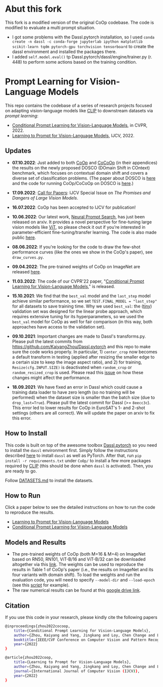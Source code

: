 # Abut this fork

This fork is a modified version of the original CoOp codebase. The code is modified to evaluate a multi prompt situation.

- I got some problems with the Dassl.pytorch installation, so I used `conda create -n dassl -c conda-forge jupyterlab ipython matplotlib scikit-learn tqdm pytorch-gpu torchvision tensorboard` to create the dassl environment and installed the packages there.
- I added `self.model.eval()` tp Dassl.pytorch/dassl/engine/trainer.py (r. 448) to perform some actions based on the training condition.

# Prompt Learning for Vision-Language Models

This repo contains the codebase of a series of research projects focused on adapting vision-language models like [CLIP](https://arxiv.org/abs/2103.00020) to downstream datasets via _prompt learning_:

- [Conditional Prompt Learning for Vision-Language Models](https://arxiv.org/abs/2203.05557), in CVPR, 2022.
- [Learning to Prompt for Vision-Language Models](https://arxiv.org/abs/2109.01134), IJCV, 2022.

## Updates

- **07.10.2022**: Just added to both [CoOp](https://arxiv.org/abs/2109.01134) and [CoCoOp](https://arxiv.org/abs/2203.05557) (in their appendices) the results on the newly proposed DOSCO (DOmain Shift in COntext) benchmark, which focuses on contextual domain shift and covers a diverse set of classification problems. (The paper about DOSCO is [here](https://arxiv.org/abs/2209.07521) and the code for running CoOp/CoCoOp on DOSCO is [here](https://github.com/KaiyangZhou/on-device-dg).)

- **17.09.2022**: [Call for Papers](https://kaiyangzhou.github.io/assets/cfp_ijcv_lvms.html): IJCV Special Issue on _The Promises and Dangers of Large Vision Models_.

- **16.07.2022**: CoOp has been accepted to IJCV for publication!

- **10.06.2022**: Our latest work, [Neural Prompt Search](https://arxiv.org/abs/2206.04673), has just been released on arxiv. It provides a novel perspective for fine-tuning large vision models like [ViT](https://arxiv.org/abs/2010.11929), so please check it out if you're interested in parameter-efficient fine-tuning/transfer learning. The code is also made public [here](https://github.com/Davidzhangyuanhan/NOAH).

- **08.06.2022**: If you're looking for the code to draw the few-shot performance curves (like the ones we show in the CoOp's paper), see `draw_curves.py`.

- **09.04.2022**: The pre-trained weights of CoOp on ImageNet are released [here](#pre-trained-models).

- **11.03.2022**: The code of our CVPR'22 paper, "[Conditional Prompt Learning for Vision-Language Models](https://arxiv.org/abs/2203.05557)," is released.

- **15.10.2021**: We find that the `best_val` model and the `last_step` model achieve similar performance, so we set `TEST.FINAL_MODEL = "last_step"` for all datasets to save training time. Why we used `best_val`: the ([tiny](https://github.com/KaiyangZhou/CoOp/blob/main/datasets/oxford_pets.py#L32)) validation set was designed for the linear probe approach, which requires extensive tuning for its hyperparameters, so we used the `best_val` model for CoOp as well for fair comparison (in this way, both approaches have access to the validation set).

- **09.10.2021**: Important changes are made to Dassl's transforms.py. Please pull the latest commits from https://github.com/KaiyangZhou/Dassl.pytorch and this repo to make sure the code works properly. In particular, 1) `center_crop` now becomes a default transform in testing (applied after resizing the smaller edge to a certain size to keep the image aspect ratio), and 2) for training, `Resize(cfg.INPUT.SIZE)` is deactivated when `random_crop` or `random_resized_crop` is used. Please read this [issue](https://github.com/KaiyangZhou/CoOp/issues/8) on how these changes might affect the performance.

- **18.09.2021**: We have fixed an error in Dassl which could cause a training data loader to have zero length (so no training will be performed) when the dataset size is smaller than the batch size (due to `drop_last=True`). Please pull the latest commit for Dassl (>= `8eecc3c`). This error led to lower results for CoOp in EuroSAT's 1- and 2-shot settings (others are all correct). We will update the paper on arxiv to fix this error.

## How to Install

This code is built on top of the awesome toolbox [Dassl.pytorch](https://github.com/KaiyangZhou/Dassl.pytorch) so you need to install the `dassl` environment first. Simply follow the instructions described [here](https://github.com/KaiyangZhou/Dassl.pytorch#installation) to install `dassl` as well as PyTorch. After that, run `pip install -r requirements.txt` under `CoOp/` to install a few more packages required by [CLIP](https://github.com/openai/CLIP) (this should be done when `dassl` is activated). Then, you are ready to go.

Follow [DATASETS.md](DATASETS.md) to install the datasets.

## How to Run

Click a paper below to see the detailed instructions on how to run the code to reproduce the results.

- [Learning to Prompt for Vision-Language Models](COOP.md)
- [Conditional Prompt Learning for Vision-Language Models](COCOOP.md)

## Models and Results

- The pre-trained weights of CoOp (both M=16 & M=4) on ImageNet based on RN50, RN101, ViT-B/16 and ViT-B/32 can be downloaded altogether via this [link](https://drive.google.com/file/d/18ypxfd82RR0pizc5MM1ZWDYDk4j0BtPF/view?usp=sharing). The weights can be used to reproduce the results in Table 1 of CoOp's paper (i.e., the results on ImageNet and its four variants with domain shift). To load the weights and run the evaluation code, you will need to specify `--model-dir` and `--load-epoch` (see this [script](https://github.com/KaiyangZhou/CoOp/blob/main/scripts/eval.sh) for example).
- The raw numerical results can be found at this [google drive link](https://docs.google.com/spreadsheets/d/12_kaFdD0nct9aUIrDoreY0qDunQ9q9tv/edit?usp=sharing&ouid=100312610418109826457&rtpof=true&sd=true).

## Citation

If you use this code in your research, please kindly cite the following papers

```bash
@inproceedings{zhou2022cocoop,
    title={Conditional Prompt Learning for Vision-Language Models},
    author={Zhou, Kaiyang and Yang, Jingkang and Loy, Chen Change and Liu, Ziwei},
    booktitle={IEEE/CVF Conference on Computer Vision and Pattern Recognition (CVPR)},
    year={2022}
}

@article{zhou2022coop,
    title={Learning to Prompt for Vision-Language Models},
    author={Zhou, Kaiyang and Yang, Jingkang and Loy, Chen Change and Liu, Ziwei},
    journal={International Journal of Computer Vision (IJCV)},
    year={2022}
}
```
